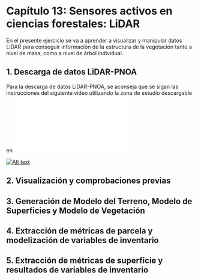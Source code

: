 # Capítulo 13: Sensores activos en ciencias forestales: LiDAR

En el presente ejercicio se va a aprender a visualizar y manipular datos LiDAR para conseguir información de la estructura de la vegetación tanto a nivel de masa, como a nivel de árbol individual.

## 1. Descarga de datos LiDAR-PNOA

Para la descarga de datos LiDAR-PNOA, se aconseja que se sigan las instrucciones del siguiente video utilizando la zona de estudio descargable en ![](./Limite_monte/MONTE_FILABRES.kml) 

[![Alt text](https://img.youtube.com/vi/2u88We_Zyzg/0.jpg)](https://www.youtube.com/watch?v=2u88We_Zyzg)

## 2. Visualización y comprobaciones previas

## 3. Generación de Modelo del Terreno, Modelo de Superficies y Modelo de Vegetación

## 4. Extracción de métricas de parcela y modelización de variables de inventario

## 5. Extracción de métricas de superficie y resultados de variables de inventario
